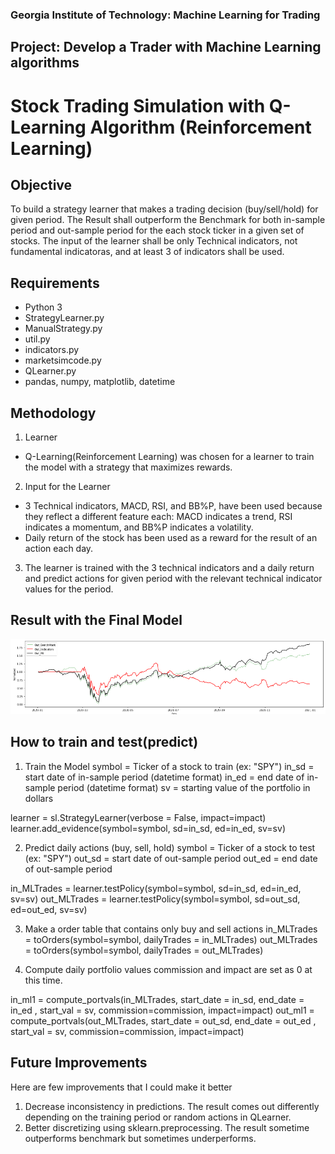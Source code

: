 ### Georgia Institute of Technology: Machine Learning for Trading

## Project: Develop a Trader with Machine Learning algorithms

# Stock Trading Simulation with Q-Learning Algorithm (Reinforcement Learning)

## Objective
To build a strategy learner that makes a trading decision (buy/sell/hold) for given period. 
The Result shall outperform the Benchmark for both in-sample period and out-sample period for the each stock ticker in a given set of stocks. 
The input of the learner shall be only Technical indicators, not fundamental indicatoras, and at least 3 of indicators shall be used.

## Requirements
- Python 3
- StrategyLearner.py
- ManualStrategy.py
- util.py
- indicators.py
- marketsimcode.py
- QLearner.py
- pandas, numpy, matplotlib, datetime


## Methodology
1. Learner
* Q-Learning(Reinforcement Learning) was chosen for a learner to train the model with a strategy that maximizes rewards.
2. Input for the Learner
* 3 Technical indicators, MACD, RSI, and BB%P, have been used because they reflect a different feature each: MACD indicates a trend, RSI indicates a momentum, and BB%P indicates a volatility. 
* Daily return of the stock has been used as a reward for the result of an action each day.
3. The learner is trained with the 3 technical indicators and a daily return and predict actions for given period with the relevant technical indicator values for the period.

## Result with the Final Model
![Alt](images/StrategyLearnerResult.png)

## How to train and test(predict)
1. Train the Model
  symbol = Ticker of a stock to train (ex: "SPY")
  in_sd = start date of in-sample period (datetime format)
  in_ed = end date of in-sample period (datetime format)
  sv = starting value of the portfolio in dollars
  
  learner = sl.StrategyLearner(verbose = False, impact=impact)
  learner.add_evidence(symbol=symbol, sd=in_sd, ed=in_ed, sv=sv)
  
2. Predict daily actions (buy, sell, hold)
  symbol = Ticker of a stock to test (ex: "SPY")
  out_sd = start date of out-sample period
  out_ed = end date of out-sample period
  
  in_MLTrades = learner.testPolicy(symbol=symbol, sd=in_sd, ed=in_ed, sv=sv)
  out_MLTrades = learner.testPolicy(symbol=symbol, sd=out_sd, ed=out_ed, sv=sv)

3. Make a order table that contains only buy and sell actions
  in_MLTrades = toOrders(symbol=symbol, dailyTrades = in_MLTrades)
  out_MLTrades = toOrders(symbol=symbol, dailyTrades = out_MLTrades)
 
4. Compute daily portfolio values
  commission and impact are set as 0 at this time.
  
  in_ml1 = compute_portvals(in_MLTrades, start_date = in_sd, end_date = in_ed , start_val = sv, commission=commission, impact=impact)
  out_ml1 = compute_portvals(out_MLTrades, start_date = out_sd, end_date = out_ed , start_val = sv, commission=commission, impact=impact)

## Future Improvements
Here are few improvements that I could make it better

1. Decrease inconsistency in predictions. The result comes out differently depending on the training period or random actions in QLearner.
2. Better discretizing using sklearn.preprocessing. The result sometime outperforms benchmark but sometimes underperforms. 
